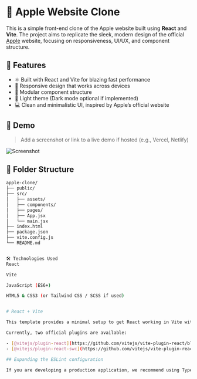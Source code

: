 # 🍎 Apple Website Clone

This is a simple front-end clone of the Apple website built using **React** and **Vite**. The project aims to replicate the sleek, modern design of the official [Apple](https://www.apple.com) website, focusing on responsiveness, UI/UX, and component structure.

## 🚀 Features

- ⚛️ Built with React and Vite for blazing fast performance
- 🎨 Responsive design that works across devices
- 🧩 Modular component structure
- 🌙 Light theme (Dark mode optional if implemented)
- 💻 Clean and minimalistic UI, inspired by Apple’s official website

## 📸 Demo

> Add a screenshot or link to a live demo if hosted (e.g., Vercel, Netlify)

![Screenshot](./screenshot.png)

## 📂 Folder Structure

```bash
apple-clone/
├── public/
├── src/
│   ├── assets/
│   ├── components/
│   ├── pages/
│   ├── App.jsx
│   └── main.jsx
├── index.html
├── package.json
├── vite.config.js
└── README.md


🛠️ Technologies Used
React

Vite

JavaScript (ES6+)

HTML5 & CSS3 (or Tailwind CSS / SCSS if used)


# React + Vite

This template provides a minimal setup to get React working in Vite with HMR and some ESLint rules.

Currently, two official plugins are available:

- [@vitejs/plugin-react](https://github.com/vitejs/vite-plugin-react/blob/main/packages/plugin-react) uses [Babel](https://babeljs.io/) for Fast Refresh
- [@vitejs/plugin-react-swc](https://github.com/vitejs/vite-plugin-react/blob/main/packages/plugin-react-swc) uses [SWC](https://swc.rs/) for Fast Refresh

## Expanding the ESLint configuration

If you are developing a production application, we recommend using TypeScript with type-aware lint rules enabled. Check out the [TS template](https://github.com/vitejs/vite/tree/main/packages/create-vite/template-react-ts) for information on how to integrate TypeScript and [`typescript-eslint`](https://typescript-eslint.io) in your project.
